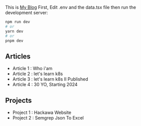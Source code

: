 This is [My Blog](http://hackawa.com) 
First, Edit .env  and the data.tsx file 
then run the development server:

```bash
npm run dev
# or
yarn dev
# or
pnpm dev
```
## Articles
- Article 1 : Who i'am 
- Article 2 : let's learn k8s
- Article 3 : let's learn k8s II Published
- Article 4 : 30 YO, Starting 2024

## Projects 
- Project 1 : Hackawa Website
- Project 2 : Semgrep Json To Excel
